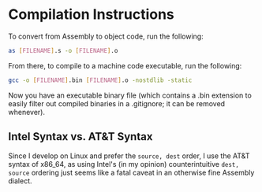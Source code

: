 # Compilation Instructions

To convert from Assembly to object code, run the following:
```bash
as [FILENAME].s -o [FILENAME].o
```

From there, to compile to a machine code executable, run the following:
```bash
gcc -o [FILENAME].bin [FILENAME].o -nostdlib -static
```

Now you have an executable binary file (which contains a .bin extension to easily filter out compiled binaries in a .gitignore; it can be removed whenever).


## Intel Syntax vs. AT&T Syntax

Since I develop on Linux and prefer the `source, dest` order, I use the AT&T syntax of x86_64, as using Intel's (in my opinion) counterintuitive `dest, source` ordering just seems like a fatal caveat in an otherwise fine Assembly dialect.
